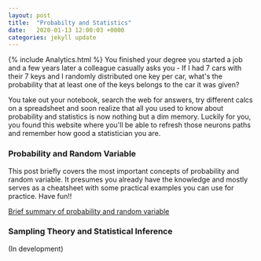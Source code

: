 ```yaml
---
layout: post
title:  "Probabilty and Statistics"
date:   2020-01-13 12:00:03 +0000
categories: jekyll update
---
```

{% include Analytics.html %}
You finished your degree you started a job and a few years later a colleague casually asks you - If I had 7 cars with their 7 keys and I randomly distributed one key per car, what's the probability that at least one of the keys belongs to the car it was given?

You take out your notebook, search the web for answers, try different calcs on a spreadsheet and soon realize that all you used to know about probability and statistics is now nothing but a dim memory. Luckily for you, you found this website where you'll be able to refresh those neurons paths and remember how good a statistician you are.

### Probability and Random Variable
This post briefly covers the most important concepts of probability and random variable. It presumes you already have the knowledge and mostly serves as a cheatsheet with some practical examples you can use for practice. Have fun!!

[Brief summary of probability and random variable](/Files/Probability.html)

### Sampling Theory and Statistical Inference
(In development)